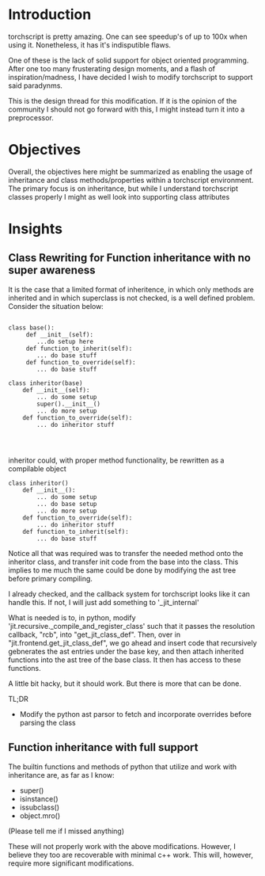 # Introduction

torchscript is pretty amazing. 
One can see speedup's of up to 100x when
using it. Nonetheless, it has it's indisputible flaws.

One of these is the lack of solid support for object
oriented programming. After one too many frusterating
design moments, and a flash of inspiration/madness, I have
decided I wish to modify torchscript to support
said paradynms. 

This is the design thread for this modification. If it is the
opinion of the community I should not go forward with this, I might
instead turn it into a preprocessor.

# Objectives

Overall, the objectives here might be summarized as
enabling the usage of inheritance and class methods/properties
within a torchscript environment. The primary focus is
on inheritance, but while I understand torchscript classes
properly I might as well look into supporting class attributes
 
# Insights

## Class Rewriting for Function inheritance with no super awareness

It is the case that a limited format of inheritence, in
which only methods are inherited and in which superclass is not checked,
is a well defined problem. Consider the situation below:

```

class base():
     def __init__(self):
        ...do setup here
     def function_to_inherit(self):
        ... do base stuff
     def function_to_override(self):
        ... do base stuff
        
class inheritor(base)
    def __init__(self):
        ... do some setup
        super().__init__()
        ... do more setup
    def function_to_override(self):
        ... do inheritor stuff
        
       
     
```

inheritor could, with proper method functionality,
be rewritten as a compilable object

```
class inheritor()
    def __init__():
        ... do some setup
        ... do base setup
        ... do more setup
    def function_to_override(self):
        ... do inheritor stuff
    def function_to_inherit(self):
        ... do base stuff
```

Notice all that was required was to transfer the
needed method onto the inheritor class, and transfer
init code from the base into the class. This implies to me
much the same could be done by modifying the ast tree before 
primary compiling. 

I already checked, and the callback system for 
torchscript looks like it can handle this. If not, I will
just add something to '_jit_internal'

What is needed is to, in python, modify 
'jit.recursive._compile_and_register_class' such
that it passes the resolution callback, "rcb", into
"get_jit_class_def". Then, over in "jit.frontend.get_jit_class_def", 
we go ahead and insert code that recursively gebnerates the
ast entries under the base key, and then attach inherited
functions into the ast tree of the base class. It
then has access to these functions.

A little bit hacky, but it should work. But there is more that can be
done. 

TL;DR

* Modify the python ast parsor to fetch and incorporate overrides before parsing the class

## Function inheritance with full support

The builtin functions and methods of python that utilize and 
work with inheritance are, as far as I know:

* super()
* isinstance()
* issubclass()
* object.mro()

(Please tell me if I missed anything)

These will not properly work with the above modifications. However, I believe they too
are recoverable with minimal c++ work. This will, however,
require more significant modifications.

